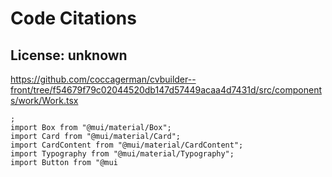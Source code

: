 # Code Citations

## License: unknown

https://github.com/coccagerman/cvbuilder--front/tree/f54679f79c02044520db147d57449acaa4d7431d/src/components/work/Work.tsx

```
;
import Box from "@mui/material/Box";
import Card from "@mui/material/Card";
import CardContent from "@mui/material/CardContent";
import Typography from "@mui/material/Typography";
import Button from "@mui
```
